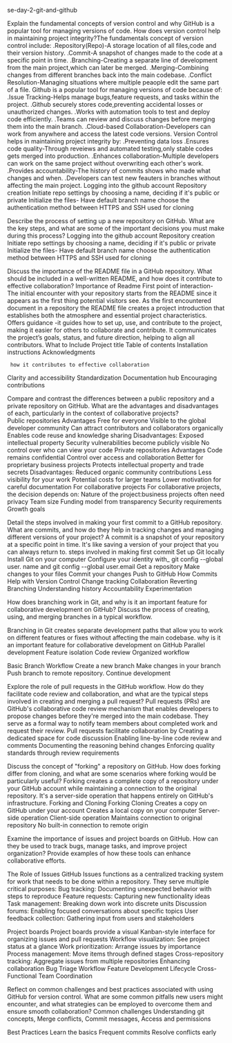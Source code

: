   se-day-2-git-and-github

Explain the fundamental concepts of version control and why GitHub is a popular tool for managing versions of code. How does version control help in maintaining project integrity?The fundamentals concept of version control include:
        .Repository(Repo)-A storage location of all files,code and their version history.
        .Commit-A snapshot of changes made to the code at a specific point in time.
        .Branching-Creating a separate line of development from the main project,which can later be merged.
        .Merging-Combining changes from different branches back into the main codebase.
        .Conflict Resolution-Managing situations where multiple peaople edit the same part of a file.
  Github is a popular tool for managing versions of code because of:
       .Issue Tracking-Helps manage bugs,feature requests, and tasks within the project.
       .Github securely stores code,preventing accidental losses or unauthorized changes.
       .Works with automation tools to test and deploy code efficiently.
       .Teams can review and discuss changes before merging them into the main branch.
       .Cloud-based Collaboration-Developers can work from anywhere and access the latest code versions.
  Version Control helps in maintaining project integrity by:
      .Preventing data loss
      .Ensures code quality-Through reveiews and automated testing,only stable codes gets merged into production.
      .Enhances collaboration-Multiple developers can work on the same project without overwriting each other's work.
      .Provides accountability-The history of commits shows who made what changes and when.
      .Developers can test new feauters in branches without affecting the main project.
      Logging into the github account
      Repository creation
      Initiate repo settings by choosing a name, deciding if it's public or private
      Initialize the files- 
      Have default branch name
      choose the authentication method between HTTPS and SSH used for cloning

       

Describe the process of setting up a new repository on GitHub. What are the key steps, and what are some of the important decisions you must make during this process?
       Logging into the github account
Repository creation
Initiate repo settings by choosing a name, deciding if it's public or private
Initialize the files- 
Have default branch name
choose the authentication method between HTTPS and SSH used for cloning

    

Discuss the importance of the README file in a GitHub repository. What should be included in a well-written README, and how does it contribute to effective collaboration?
Importance of Readme
First point of interaction- The initial encounter with your repository starts from the README since it appears as the first thing potential visitors see. As the first encountered document in a repository the README file creates a project introduction that establishes both the atmosphere and essential project characteristics.
Offers guidance -it guides how to set up, use, and contribute to the project, making it easier for others to collaborate and contribute.
It communicates the project’s goals, status, and future direction, helping to align all contributors.
What to Include
Project title
Table of contents
Installation instructions
Acknowledgments

     how it contributes to effective collaboration

Clarity and accessibility
Standardization
Documentation hub
Encouraging contributions


Compare and contrast the differences between a public repository and a private repository on GitHub. What are the advantages and disadvantages of each, particularly in the context of collaborative projects?\
Public repositories
Advantages
Free for everyone
Visible to the global developer community
Can attract contributors and collaborators organically
Enables code reuse and knowledge sharing
Disadvantages:
Exposed intellectual property
Security vulnerabilities become publicly visible
No control over who can view your code
Private repositories
Advantages
Code remains confidential
Control over access and collaboration
Better for proprietary business projects
Protects intellectual property and trade secrets
Disadvantages:
Reduced organic community contributions
Less visibility for your work
Potential costs for larger teams
Lower motivation for careful documentation
For collaborative projects
For collaborative projects, the decision depends on:
Nature of the project:business projects often need privacy
Team size
Funding model from transparency
Security requirements
Growth goals

Detail the steps involved in making your first commit to a GitHub repository. What are commits, and how do they help in tracking changes and managing different versions of your project?
A commit is a snapshot of your repository at a specific point in time. It's like saving a version of your project that you can always return to.
 steps involved in making first commit
Set up Git locally
Install Git on your computer
Configure your identity with_ git config --global user. name and git config --global user.email 
Get a repository
Make changes to your files
Commit your changes
Push to GitHub
How Commits Help with Version Control
Change tracking
Collaboration
Reverting
Branching
Understanding history
Accountability
Experimentation


How does branching work in Git, and why is it an important feature for collaborative development on GitHub? Discuss the process of creating, using, and merging branches in a typical workflow.

Branching in Git creates separate development paths that allow you to work on different features or fixes without affecting the main codebase.
why is it an important feature for collaborative development on GitHub
Parallel development
Feature isolation
Code review
Organized workflow


Basic Branch Workflow
Create a new branch
Make changes in your branch
Push branch to remote repository.
Continue development








Explore the role of pull requests in the GitHub workflow. How do they facilitate code review and collaboration, and what are the typical steps involved in creating and merging a pull request?
Pull requests (PRs) are GitHub's collaborative code review mechanism that enables developers to propose changes before they're merged into the main codebase. They serve as a formal way to notify team members about completed work and request their review.
Pull requests facilitate collaboration by
Creating a dedicated space for code discussion
Enabling line-by-line code review and comments
Documenting the reasoning behind changes
Enforcing quality standards through review requirements


Discuss the concept of "forking" a repository on GitHub. How does forking differ from cloning, and what are some scenarios where forking would be particularly useful?
Forking creates a complete copy of a repository under your GitHub account while maintaining a connection to the original repository. It's a server-side operation that happens entirely on GitHub's infrastructure.
Forking and Cloning
Forking
Cloning
Creates a copy on GitHub under your account
Creates a local copy on your computer
Server-side operation
Client-side operation
Maintains connection to original repository
No built-in connection to remote origin



Examine the importance of issues and project boards on GitHub. How can they be used to track bugs, manage tasks, and improve project organization? Provide examples of how these tools can enhance collaborative efforts.






The Role of Issues
GitHub Issues functions as a centralized tracking system for work that needs to be done within a repository. They serve multiple critical purposes:
Bug tracking: Documenting unexpected behavior with steps to reproduce
Feature requests: Capturing new functionality ideas
Task management: Breaking down work into discrete units
Discussion forums: Enabling focused conversations about specific topics
User feedback collection: Gathering input from users and stakeholders

Project boards
Project boards provide a visual Kanban-style interface for organizing issues and pull requests
Workflow visualization: See project status at a glance
Work prioritization: Arrange issues by importance
Process management: Move items through defined stages
Cross-repository tracking: Aggregate issues from multiple repositories
Enhancing collaboration
Bug Triage Workflow
Feature Development Lifecycle
           Cross-Functional Team Coordination



Reflect on common challenges and best practices associated with using GitHub for version control. What are some common pitfalls new users might encounter, and what strategies can be employed to overcome them and ensure smooth collaboration?
Common challenges
Understanding git concepts, 
Merge conflicts, 
Commit messages, 
Access and permissions

Best Practices
Learn the basics
Frequent commits
Resolve conflicts early

